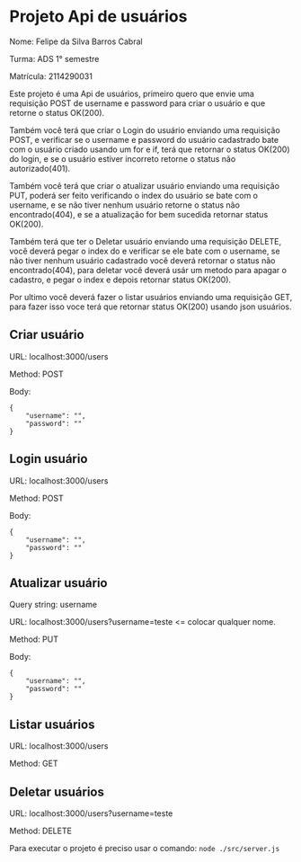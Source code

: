 # Projeto Api de usuários

Nome: Felipe da Silva Barros Cabral

Turma: ADS 1° semestre

Matrícula: 2114290031

Este projeto é uma Api de usuários, primeiro quero que envie uma requisição POST de username e password para criar o 
usuário e que retorne o status OK(200). 

Também você terá que criar o Login do usuário enviando uma requisição POST, e verificar se o username e password 
do usuário cadastrado bate com o usuário criado usando um for e if, terá que retornar o status OK(200) do login, 
e se o usuário estiver incorreto retorne o status não autorizado(401).

Também você terá que criar o atualizar usuário enviando uma requisição PUT, poderá ser feito verificando o 
index do usuário se bate com o username, e se não tiver nenhum usuário retorne o status não encontrado(404), 
e se a atualização for bem sucedida retornar status OK(200).

Também terá que ter o Deletar usuário enviando uma requisição DELETE, você deverá pegar o index do e verificar 
se ele bate com o username, se não tiver nenhum usuário cadastrado você deverá retornar o status não encontrado(404), 
para deletar você deverá usár um metodo para apagar o cadastro, e pegar o index e depois retornar status OK(200).

Por ultimo você deverá fazer o listar usuários enviando uma requisição GET, para fazer isso voce terá que retornar 
status OK(200) usando json usuários.

## Criar usuário

URL: localhost:3000/users

Method: POST

Body: 
```
{
    "username": "",
    "password": ""
}
  ```
## Login usuário

URL: localhost:3000/users

Method: POST

Body:
```
{
    "username": "",
    "password": ""
}
  ```
## Atualizar usuário

Query string:
username

URL: localhost:3000/users?username=teste <= colocar qualquer nome.

Method: PUT

Body:
```
{
    "username": "",
    "password": ""
}
  ```
## Listar usuários

URL: localhost:3000/users

Method: GET


## Deletar usuários

URL: localhost:3000/users?username=teste

Method: DELETE

Para executar o projeto é preciso usar o comando:
```node ./src/server.js```
